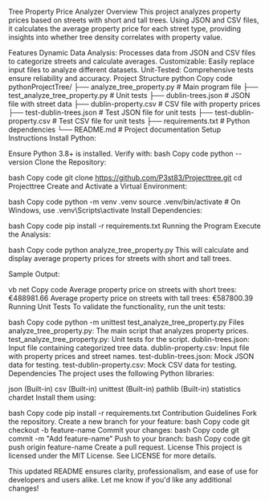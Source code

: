 Tree Property Price Analyzer
Overview
This project analyzes property prices based on streets with short and tall trees. Using JSON and CSV files, it calculates the average property price for each street type, providing insights into whether tree density correlates with property value.

Features
Dynamic Data Analysis: Processes data from JSON and CSV files to categorize streets and calculate averages.
Customizable: Easily replace input files to analyze different datasets.
Unit-Tested: Comprehensive tests ensure reliability and accuracy.
Project Structure
python
Copy code
pythonProjectTree/
├── analyze_tree_property.py       # Main program file
├── test_analyze_tree_property.py  # Unit tests
├── dublin-trees.json              # JSON file with street data
├── dublin-property.csv            # CSV file with property prices
├── test-dublin-trees.json         # Test JSON file for unit tests
├── test-dublin-property.csv       # Test CSV file for unit tests
├── requirements.txt               # Python dependencies
└── README.md                      # Project documentation
Setup Instructions
Install Python:

Ensure Python 3.8+ is installed. Verify with:
bash
Copy code
python --version
Clone the Repository:

bash
Copy code
git clone https://github.com/P3st83/Projecttree.git
cd Projecttree
Create and Activate a Virtual Environment:

bash
Copy code
python -m venv .venv
source .venv/bin/activate  # On Windows, use .venv\Scripts\activate
Install Dependencies:

bash
Copy code
pip install -r requirements.txt
Running the Program
Execute the Analysis:

bash
Copy code
python analyze_tree_property.py
This will calculate and display average property prices for streets with short and tall trees.

Sample Output:

vb net
Copy code
Average property price on streets with short trees: €488981.66
Average property price on streets with tall trees: €587800.39
Running Unit Tests
To validate the functionality, run the unit tests:

bash
Copy code
python -m unittest test_analyze_tree_property.py
Files
analyze_tree_property.py: The main script that analyzes property prices.
test_analyze_tree_property.py: Unit tests for the script.
dublin-trees.json: Input file containing categorized tree data.
dublin-property.csv: Input file with property prices and street names.
test-dublin-trees.json: Mock JSON data for testing.
test-dublin-property.csv: Mock CSV data for testing.
Dependencies
The project uses the following Python libraries:

json (Built-in)
csv (Built-in)
unittest (Built-in)
pathlib (Built-in)
statistics
chardet
Install them using:

bash
Copy code
pip install -r requirements.txt
Contribution Guidelines
Fork the repository.
Create a new branch for your feature:
bash
Copy code
git checkout -b feature-name
Commit your changes:
bash
Copy code
git commit -m "Add feature-name"
Push to your branch:
bash
Copy code
git push origin feature-name
Create a pull request.
License
This project is licensed under the MIT License. See LICENSE for more details.

This updated README ensures clarity, professionalism, and ease of use for developers and users alike. Let me know if you'd like any additional changes!